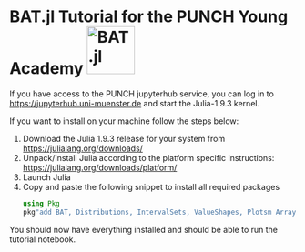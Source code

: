 # BAT.jl Tutorial for the PUNCH Young Academy  <img style="height:3em;" alt="BAT.jl" src="https://bat.github.io/BAT.jl/dev/assets/logo.svg"/> 

If you have access to the PUNCH jupyterhub service, you can log in to https://jupyterhub.uni-muenster.de and start the Julia-1.9.3 kernel.

If you want to install on your machine follow the steps below:
1. Download the Julia 1.9.3 release for your system from https://julialang.org/downloads/
2. Unpack/Install Julia according to the platform specific instructions: https://julialang.org/downloads/platform/
3. Launch Julia 
4. Copy and paste the following snippet to install all required packages
   ```julia
   using Pkg
   pkg"add BAT, Distributions, IntervalSets, ValueShapes, Plotsm ArraysOfArrays, StatsBase, LinearAlgebra, DensityInterface, Optim, EmpiricalDistributions"
   ```
You should now have everything installed and should be able to run the tutorial notebook.
